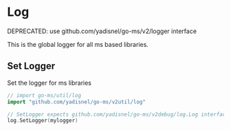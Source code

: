 # Log

DEPRECATED: use github.com/yadisnel/go-ms/v2/logger interface

This is the global logger for all ms based libraries.

## Set Logger

Set the logger for ms libraries

```go
// import go-ms/util/log
import "github.com/yadisnel/go-ms/v2util/log"

// SetLogger expects github.com/yadisnel/go-ms/v2debug/log.Log interface
log.SetLogger(mylogger)
```
